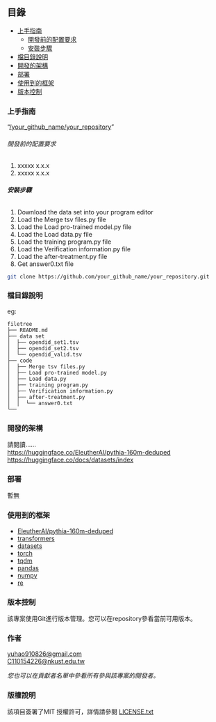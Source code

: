 ## 目錄

- [上手指南](#上手指南)
  - [開發前的配置要求](#開發前的配置要求)
  - [安裝步驟](#安裝步驟)
- [檔目錄說明](#檔目錄說明)
- [開發的架構](#開發的架構)
- [部署](#部署)
- [使用到的框架](#使用到的框架)
- [版本控制](#版本控制)

### 上手指南

“[/your_github_name/your_repository](https://github.com/YuHao1002/aicup-.git)”



###### 開發前的配置要求

1. xxxxx x.x.x
2. xxxxx x.x.x

###### **安裝步驟**

1. Download the data set into your program editor
2. Load the Merge tsv files.py file
3. Load the Load pro-trained model.py file
4. Load the Load data.py file
5. Load the training program.py file
6. Load the Verification information.py file
7. Load the after-treatment.py file
8. Get answer0.txt file


```sh
git clone https://github.com/your_github_name/your_repository.git
```

### 檔目錄說明
eg:

```
filetree 
├── README.md
├── data set
│  ├── opendid_set1.tsv
│  ├── opendid_set2.tsv
│  └── opendid_valid.tsv
├── code
│  ├── Merge tsv files.py
│  ├── Load pro-trained model.py
│  ├── Load data.py
│  ├── training program.py
│  ├── Verification information.py
│  ├── after-treatment.py
│  │  └── answer0.txt
└── 
```





### 開發的架構 

請閱讀……<br>
https://huggingface.co/EleutherAI/pythia-160m-deduped <br>
https://huggingface.co/docs/datasets/index


### 部署

暫無

### 使用到的框架

- [EleutherAI/pythia-160m-deduped](https://huggingface.co/EleutherAI/pythia-160m-deduped)
- [transformers](https://claire-chang.com/2023/09/26/transformer-%E6%A8%A1%E5%9E%8B%E4%BB%8B%E7%B4%B9/)
- [datasets](https://huggingface.co/docs/datasets/index)
- [torch](https://pytorch.org/)
- [tqdm](https://clay-atlas.com/blog/2019/11/11/python-chinese-tutorial-tqdm-progress-and-ourself/)
- [pandas](https://pandas.pydata.org/)
- [numpy](https://numpy.org/)
- [re](https://docs.python.org/zh-tw/3/howto/regex.html)

### 版本控制

該專案使用Git進行版本管理。您可以在repository參看當前可用版本。

### 作者

yuhao910826@gmail.com <br>
C110154226@nkust.edu.tw <br>


 *您也可以在貢獻者名單中參看所有參與該專案的開發者。*

### 版權說明

該項目簽署了MIT 授權許可，詳情請參閱 [LICENSE.txt](https://github.com/your_github_name/your_repository/blob/master/LICENSE.txt)



